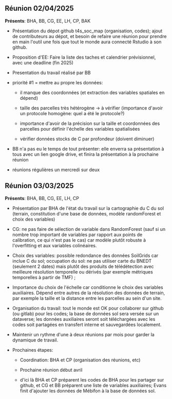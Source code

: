 ## Réunion 02/04/2025

**Présents**: BHA, BB, CG, EE, LH, CP, BAK

-   Présentation du dépot github t4s_soc_map (organisation, codes); ajout de contributeurs au dépot, et besoin de refaire une réunion pour prendre en main l'outil une fois que tout le monde aura connecté Rstudio à son github.

-   Proposition d'EE: Faire la liste des taches et calendrier prévisionnel, avec une deadline (fin 2025)

-   Presentation du travail réalisé par BB

-   priorité #1 = mettre au propre les données:

    -   il manque des coordonnées (et extraction des variables spatiales en dépend)

    -   taille des parcelles très hétérogène -\> à vérifier (importance d'avoir un protocole homogène: quel a été le protocole?)

    -   importance d'avoir de la précision sur la taille et coordonnées des parcelles pour définir l'échelle des variables spatialisées

    -   vérifier données stocks de C par profondeur (doivent diminuer)

-   BB n'a pas eu le temps de tout présenter: elle enverra sa présentation à tous avec un lien google drive, et finira la présentation à la prochaine réunion

-   réunions régulières un mercredi sur deux

## Réunion 03/03/2025

**Présents**: BHA, BB, CG, EE, LH, CP

-   Présentation par BHA de l'état du travail sur la cartographie du C du sol (terrain, constitution d'une base de données, modèle randomForest et choix des variables)

-   CG: ne pas faire de sélection de variable dans RandomForest (sauf si un nombre trop important de variables par rapport aux points de calibration, ce qui n'est pas le cas) car modèle plutôt robuste à l'overfitting et aux variables colinéaires.

-   Choix des variables: possible redondance des données SoilGrids car inclue C du sol; occupation du sol: ne pas utiliser carte du BNEDT (seulement 2 dates) mais plutôt des produits de télédétection avec meilleure résolution temporelle ou dérivés (par exemple métriques temporelles à partir de TMF) ;

-   Importance du choix de l'échelle car conditionne le choix des variables auxiliaires. Dépend entre autres de la résolution des données de terrain, par exemple la taille et la distance entre les parcelles au sein d'un site.

-   Organisation du travail: tout le monde est OK pour collaborer sur github (ou gitlab) pour les codes; la base de données sol sera versée sur un dataverse; les données auxiliaires seront soit téléchargées avec les codes soit partagées en transfert interne et sauvegardées localement.

-   Maintenir un rythme d'une à deux réunions par mois pour garder la dynamique de travail.

-   Prochaines étapes:

    -   Coordination: BHA et CP (organisation des réunions, etc)

    -   Prochaine réunion début avril

    -   d'ici là BHA et CP préparent les codes de BHA pour les partager sur github, et CG et BB préparent une liste de variables auxiliaires; Evans finit d'ajouter les données de Mébifon à la base de données sol.

